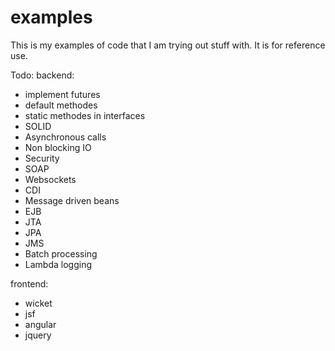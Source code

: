 # examples
This is my examples of code that I am trying out stuff with. It is for reference use.

Todo:
backend:
- implement futures
- default methodes
- static methodes in interfaces
- SOLID
- Asynchronous calls
- Non blocking IO
- Security
- SOAP
- Websockets
- CDI
- Message driven beans
- EJB
- JTA
- JPA
- JMS
- Batch processing
- Lambda logging

frontend:
- wicket
- jsf
- angular
- jquery
